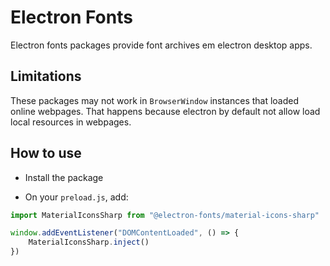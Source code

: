 # Electron Fonts

Electron fonts packages provide font archives em electron desktop apps.

## Limitations

These packages may not work in `BrowserWindow` instances that loaded online webpages. That happens because electron by default not allow load local resources in webpages.

## How to use

* Install the package

* On your `preload.js`, add:

```ts
import MaterialIconsSharp from "@electron-fonts/material-icons-sharp"

window.addEventListener("DOMContentLoaded", () => {
    MaterialIconsSharp.inject()
})
```